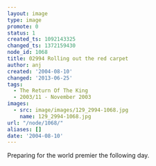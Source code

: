 ```yaml
---
layout: image
type: image
promote: 0
status: 1
created_ts: 1092143325
changed_ts: 1372159430
node_id: 1068
title: 02994 Rolling out the red carpet
author: anj
created: '2004-08-10'
changed: '2013-06-25'
tags:
  - The Return Of The King
  - 2003/11 - November 2003
images:
  - src: image/images/129_2994-1068.jpg
    name: 129_2994-1068.jpg
url: "/node/1068/"
aliases: []
date: '2004-08-10'
---
```

Preparing for the world premier the following day.
